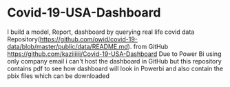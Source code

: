 # Covid-19-USA-Dashboard

I build a model, Report, dashboard by querying real life covid data
Repository(https://github.com/owid/covid-19-data/blob/master/public/data/README.md).
from
GitHub
https://github.com/kaziiiiii/Covid-19-USA-Dashboard Due to Power Bi using only company email i can't host the
dashboard in GitHub but this repository contains pdf to see how dashboard will look in Powerbi and also contain the
pbix files which can be downloaded
